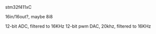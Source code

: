 stm32f411xC

16in/16out?, maybe 8i8

12-bit ADC, filtered to 16KHz
12-bit pwm DAC, 20khz, filtered to 16KHz